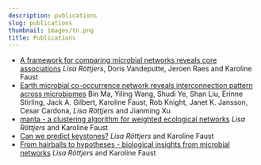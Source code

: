 ```yaml
---
description: publications
slug: publications
thumbnail: images/tn.png
title: Publications
---
```


<ul>
  <li><a href="https://www.biorxiv.org/content/10.1101/2020.10.05.325860v1">A framework for comparing microbial networks reveals core associations</a> <i>Lisa Röttjers</i>, Doris Vandeputte, Jeroen Raes and Karoline Faust</li>
  <li><a href="https://microbiomejournal.biomedcentral.com/articles/10.1186/s40168-020-00857-2">Earth microbial co-occurrence network reveals interconnection pattern across microbiomes</a> Bin Ma, Yiling Wang, Shudi Ye, Shan Liu, Erinne Stirling, Jack A. Gilbert, Karoline Faust, Rob Knight, Janet K. Jansson, Cesar Cardona, <i>Lisa Röttjers</i> and Jianming Xu</li>
  <li><a href="https://msystems.asm.org/content/5/1/e00903-19">manta - a clustering algorithm for weighted ecological networks</a> <i>Lisa Röttjers</i> and Karoline Faust</li>
  <li><a href="https://www.nature.com/articles/s41579-018-0132-y">Can we predict keystones?</a> <i>Lisa Röttjers</i> and Karoline Faust</li>
  <li><a href="https://academic.oup.com/femsre/article/42/6/761/5061627">From hairballs to hypotheses - biological insights from microbial networks</a> <i>Lisa Röttjers</i> and Karoline Faust</li>
</ul>